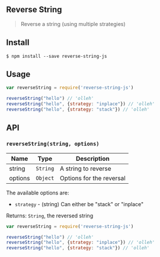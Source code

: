 ## Reverse String
> Reverse a string (using multiple strategies)

## Install
```
$ npm install --save reverse-string-js
```

## Usage
```javascript
var reverseString = require('reverse-string-js')

reverseString("hello") // 'olleh'
reverseString("hello", {strategy: "inplace"}) // 'olleh'
reverseString("hello", {strategy: "stack"}) // 'olleh'
```

## API

### `reverseString(string, options)`

| Name | Type | Description |
|------|------|-------------|
| string | `String` | A string to reverse|
| options | `Object` | Options for the reversal 

The available options are:

- `strategy` - (string) Can either be "stack" or "inplace"

Returns: `String`, the reversed string 

```javascript
var reverseString = require('reverse-string-js')

reverseString("hello") // 'olleh'
reverseString("hello", {strategy: "inplace"}) // 'olleh'
reverseString("hello", {strategy: "stack"}) // 'olleh'
```
